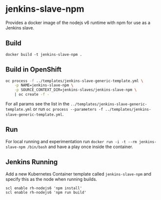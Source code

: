 # jenkins-slave-npm
Provides a docker image of the nodejs v6 runtime with npm for use as a Jenkins slave.

## Build
`docker build -t jenkins-slave-npm .`

## Build in OpenShift
```bash
oc process -f ../templates/jenkins-slave-generic-template.yml \
    -p NAME=jenkins-slave-npm \
    -p SOURCE_CONTEXT_DIR=jenkins-slaves/jenkins-slave-npm \
    | oc create -f -
```
For all params see the list in the `../templates/jenkins-slave-generic-template.yml` or run `oc process --parameters -f ../templates/jenkins-slave-generic-template.yml`.

## Run
For local running and experimentation run `docker run -i -t --rm jenkins-slave-npm /bin/bash` and have a play once inside the container.

## Jenkins Running
Add a new Kubernetes Container template called `jenkins-slave-npm` and specify this as the node when running builds. 
```
scl enable rh-nodejs6 'npm install'
scl enable rh-nodejs6 'npm run build'
```
